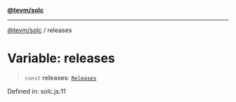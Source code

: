 [**@tevm/solc**](../README.md)

***

[@tevm/solc](../globals.md) / releases

# Variable: releases

> `const` **releases**: [`Releases`](../type-aliases/Releases.md)

Defined in: solc.js:11
